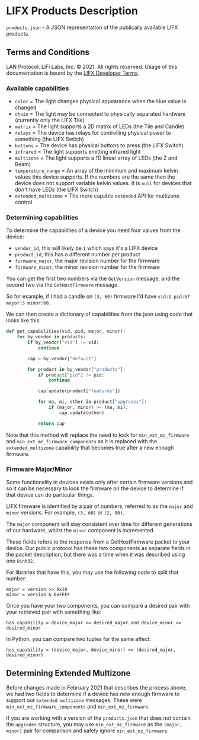 # LIFX Products Description

`products.json` - A JSON representation of the publically available LIFX products.

## Terms and Conditions

LAN Protocol. LiFi Labs, Inc. © 2021. All rights reserved. Usage of this documentation is bound by the [LIFX Developer Terms](http://www.lifx.com/pages/developer-terms-of-use).

### Available capabilities

* `color` = The light changes physical appearance when the Hue value is changed
* `chain` = The light may be connected to physically separated hardware
  (currently only the LIFX Tile)
* `matrix` = The light supports a 2D matrix of LEDs (the Tile and Candle)
* `relays` = The device has relays for controlling physical power to something
  (the LIFX Switch)
* `buttons` = The device has physical buttons to press (the LIFX Switch)
* `infrared` = The light supports emitting infrared light
* `multizone` = The light supports a 1D linear array of LEDs (the Z and Beam)
* `temperature_range` = An array of the minimum and maximum kelvin values this
  device supports. If the numbers are the same then the device does not support
  variable kelvin values. It is `null` for devices that don't have LEDs (the
  LIFX Switch)
* `extended_multizone` = The more capable `extended` API for multizone control

### Determining capabilities

To determine the capabilities of a device you need four values from the device:

* `vendor_id`, this will likely be `1` which says it's a LIFX device
* `product_id`, this has a different number per product
* `firmware_major`, the major revision number for the firmware
* `firmware_minor`, the minor revision number for the firmware

You can get the first two numbers via the `GetVersion` message, and the second
two via the `GetHostFirmware` message.

So for example, if I had a candle on `(3, 60)` firmware I'd have
`vid:1 pid:57 major:3 minor:60`.

We can then create a dictionary of capabilities from the json using code that
looks like this.

```python
def get_capabilities(vid, pid, major, minor):
    for by_vendor in products:
        if by_vendor["vid"] != vid:
            continue

        cap = by_vendor["default"]

        for product in by_vendor["products"]:
            if product["pid"] != pid:
                continue

            cap.update(product["features"])

            for ma, mi, other in product["upgrades"]:
                if (major, minor) >= (ma, mi):
                    cap.update(other)

            return cap
```

Note that this method will replace the need to look for `min_ext_mz_firmware` and
`min_ext_mz_firmware_components` as it is replaced with the `extended_multizone`
capability that becomes true after a new enough firmware.

### Firmware Major/Minor

Some functionality in devices exists only after certain firmware versions and so
it can be necessary to look the firmware on the device to determine if that device
can do particular things.

LIFX firmware is identified by a pair of numbers, referred to as the `major` and
`minor` versions. For example, `(3, 60)` or `(2, 80)`.

The `major` component will stay consistent over time for different generations of
our hardware, whilst the `minor` component is incremented.

These fields refers to the response from a GetHostFirmware packet to your device.
Our public protocol has these two components as separate fields in the packet
description, but there was a time when it was described using one `Uint32`.

For libraries that have this, you may use the following code to split that number:

```
major = version >> 0x10
minor = version & 0xFFFF
```

Once you have your two components, you can compare a desired pair with your
retrieved pair with something like:

```
has_capability = device_major >= desired_major and device_minor >= desired_minor
```

In Python, you can compare two tuples for the same affect:

```
has_capability = (device_major, device_minor) >= (desired_major, desired_minor)
```

Determining Extended Multizone
------------------------------

Before changes made in February 2021 that describes the process above, we had
two fields to determine if a device has new enough firmware to support our
`extended multizone` messages. These were `min_ext_mz_firmware_components` and
`min_ext_mz_firmware`.

If you are working with a version of the `products.json` that does not contain
the `upgrades` structure, you may use `min_ext_mz_firmware` as the `(major, minor)`
pair for comparison and safely ignore `min_ext_mz_firmware`.
